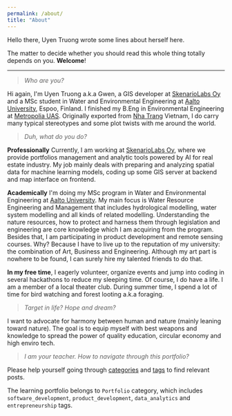 ```yaml
---
permalink: /about/
title: "About"
---
```


Hello there, Uyen Truong wrote some lines about herself here.

The matter to decide whether you should read this whole thing totally depends on you. **Welcome**!

***

> *Who are you?*

Hi again, I'm Uyen Truong a.k.a Gwen, a GIS developer at [SkenarioLabs Oy](https://skenariolabs.com/) and a MSc student in Water and Environmental Engineering at [Aalto University](https://aalto.fi), Espoo, Finland. I finished my B.Eng in Environmental Engineering at [Metropolia UAS](https://metropolia.fi). Originally exported from [Nha Trang](https://en.wikipedia.org/wiki/Nha_Trang) Vietnam, I do carry many typical stereotypes and some plot twists with me around the world.

> *Duh, what do you do?*

**Professionally**
Currently, I am working at [SkenarioLabs Oy](https://skenariolabs.com/), where we provide portfolios management and analytic tools powered by AI for real estate industry. My job mainly deals with preparing and analyzing spatial data for machine learning models, coding up some GIS server at backend and map interface on frontend.

**Academically**
I'm doing my MSc program in Water and Environmental Engineering at [Aalto University](https://aalto.fi). My main focus is Water Resource Engineering and Management that includes hydrological modelling, water system modelling and all kinds of related modelling. Understanding the nature resources, how to protect and harness them through legislation and engineering are core knowledge which I am acquiring from the program. Besides that, I am participating in product development and remote sensing courses. Why? Because I have to live up to the reputation of my university: the combination of Art, Business and Engineering. Although my art part is nowhere to be found, I can surely hire my talented friends to do that.

**In my free time**, I eagerly volunteer, organize events and jump into coding in several hackathons to reduce my sleeping time. Of course, I do have a life. I am a member of a local theater club. During summer time, I spend a lot of time for bird watching and forest looting a.k.a foraging.

> *Target in life? Hope and dream?*

I want to advocate for harmony between human and nature (mainly leaning toward nature). The goal is to equip myself with best weapons and knowledge to spread the power of quality education, circular economy and high enviro tech.

> *I am your teacher. How to navigate through this portfolio?*

Please help yourself going through [categories](https://gwentruong.github.io/categories) and [tags](https://gwentruong.github.io/tags) to find relevant posts.

The learning portfolio belongs to `Portfolio` category, which includes `software_development`, `product_development`, `data_analytics` and `entrepreneurship` tags.
